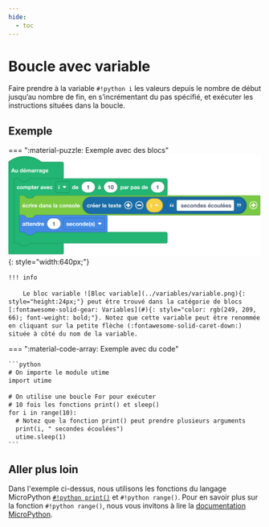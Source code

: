 ```yaml
---
hide:
  - toc
---
```


# Boucle avec variable
Faire prendre à la variable `#!python i` les valeurs depuis le nombre de début jusqu’au nombre de fin, en s’incrémentant du pas spécifié, et exécuter les instructions situées dans la boucle.

## Exemple
=== ":material-puzzle: Exemple avec des blocs"
    ![Blocs boucle avec variable](boucle_avec_variable.png){: style="width:640px;"}

    !!! info

        Le bloc variable ![Bloc variable](../variables/variable.png){: style="height:24px;"} peut être trouvé dans la catégorie de blocs [:fontawesome-solid-gear: Variables](#){: style="color: rgb(249, 209, 66); font-weight: bold;"}. Notez que cette variable peut être renommée en cliquant sur la petite flèche (:fontawesome-solid-caret-down:) située à côté du nom de la variable.

=== ":material-code-array: Exemple avec du code"

    ```python
    # On importe le module utime
    import utime

    # On utilise une boucle For pour exécuter 
    # 10 fois les fonctions print() et sleep()
    for i in range(10):
      # Notez que la fonction print() peut prendre plusieurs arguments
      print(i, " secondes écoulées")
      utime.sleep(1)
    ```

## Aller plus loin
Dans l'exemple ci-dessus, nous utilisons les fonctions du langage MicroPython [`#!python print()`](../../communication/ecrire_dans_la_console.md) et `#!python range()`. Pour en savoir plus sur la fonction `#!python range()`, nous vous invitons à lire la [documentation MicroPython](https://www.micropython.fr/reference/03.builtin/range/).